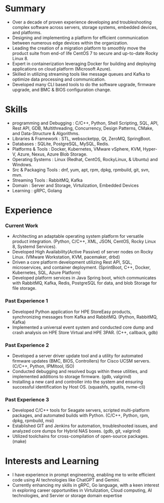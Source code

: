 # Summary 
- Over a decade of proven experience developing and troubleshooting complex software across servers, storage systems, embedded devices, and platforms.
- Designing and implementing a platform for efficient communication between numerous edge devices within the organization.
- Leading the creation of a migration platform to smoothly move the product suite from end-of life CentOS 7 to secure and up-to-date Rocky Linux 8.
- Expert in containerization leveraging Docker for building and deploying applications on cloud platform (Microsoft Azure).
- Skilled in utilizing streaming tools like message queues and Kafka to optimize data processing and communication.
- Developed many CLI based tools to do the software upgrade, firmware upgrade, and BMC & BIOS configuration change. 

# Skills
- programming and Debugging :  C/C++, Python, Shell Scripting, SQL, API, Rest API, GDB, Multithreading, Concurrency, Design Patterns, CMake, and Data-Structure & Algorithms.                                        
- Libraries & Framework     :  STL, websocketpp, Qt, ZeroMQ, SpringBoot.
- Databases                 :  SQLite, PostgreSQL, MySQL, Redis.
- Platforms & Tools         :  Docker, Kubernetes, VMware vSphere, KVM, Hyper-V, Azure, Nexus, Azure Blob Storage. 
- Operating Systems         :  Linux (Redhat, CentOS, RockyLinux, & Ubuntu) and Windows.
- Src & Packaging Tools     :  dnf, yum, apt, rpm, dpkg, rpmbuild, git, svn, mvn.
- Streaming Tools           :  RabbitMQ, Kafka
- Domain                    :  Server and Storage, Virtulization, Embedded Devices
- Learning                  :  gRPC, Golang

# Experience
### Current Work
  - Architecting an adaptable operating system platform for versatile product integration. (Python, C/C++, XML, JSON, CentOS, Rocky Linux 8, Systemd Services).
  - Developed High Availability(Active Passive) of server nodes on Rocky Linux. (VMware Workstation, KVM, pacemaker, drbd)
  - Driven a core platform development utilizing Rest API, SQL, microservices, and container deployment. (SprintBoot, C++, Docker, Kubernetes, SQL, Azure Platform)
  - Developed platform services in Java Spring boot, which communicates with RabbitMQ, Kafka, Redis, PostgreSQL for data, and blob Storage for file storage.

### Past Experience 1
  - Developed Python application for HPE StoreEasy products, synchronizing messages from Kafka and RabbitMQ. (Python, RabbitMQ, Kafka)
  - Implemented a universal event system and conducted core dump and crash analysis on HPE Store Virtual and HPE 3PAR. (C++, callback, gdb)

### Past Experience 2
  - Developed a server driver update tool and a utility for automated firmware updates (BMC, BIOS, Controllers) for Cisco UCSM servers. (C/C++, Python, IPMItool, ISO)
  - Conducted debugging and resolved bugs within these utilities, and implemented additions to storage firmware. (gdb, valgrind)
  - Installing a new card and controller into the system and ensuring successful identification by Host OS. (squashfs, sgutils, nvme-cli)

### Past Experience 3
  - Developed C/C++ tools for Seagate servers, scripted multi-platform packages, and automated builds with Python. (C/C++, Python, rpm, dpkg, rpmbuild, msi)
  - Established GIT and Jenkins for automation, troubleshooted issues, and analyzed core dumps for Hybrid NAS boxes. (gdb, git, valgrind)
  - Utilized toolchains for cross-compilation of open-source packages. (make)

# Interests and Learning
  - I have experience in prompt engineering, enabling me to write efficient code using AI technologies like ChatGPT and Gemini.
  - Currently enhancing my skills in gRPC, Go language, with a keen interest in exploring career opportunities in Virtulization, Cloud computing, AI technologies, and Servier or storage domain expertise






